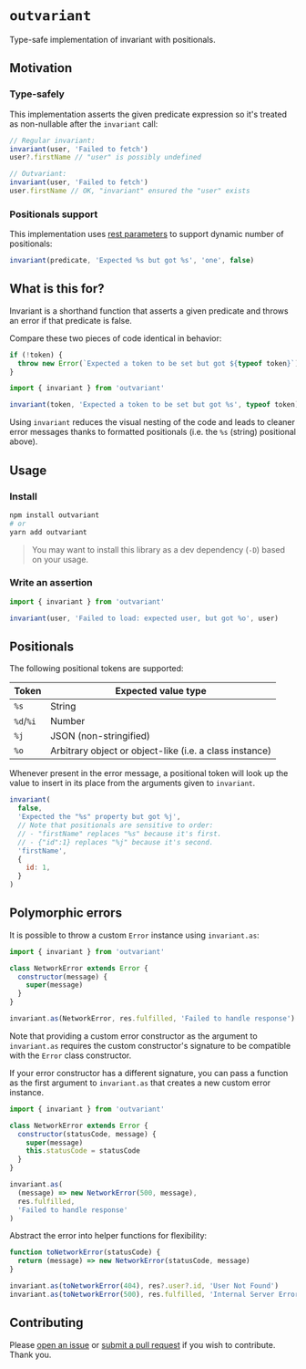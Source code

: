 # `outvariant`

Type-safe implementation of invariant with positionals.

## Motivation

### Type-safely

This implementation asserts the given predicate expression so it's treated as non-nullable after the `invariant` call:

```ts
// Regular invariant:
invariant(user, 'Failed to fetch')
user?.firstName // "user" is possibly undefined

// Outvariant:
invariant(user, 'Failed to fetch')
user.firstName // OK, "invariant" ensured the "user" exists
```

### Positionals support

This implementation uses [rest parameters](https://developer.mozilla.org/en-US/docs/Web/JavaScript/Reference/Functions/rest_parameters) to support dynamic number of positionals:

```js
invariant(predicate, 'Expected %s but got %s', 'one', false)
```

## What is this for?

Invariant is a shorthand function that asserts a given predicate and throws an error if that predicate is false.

Compare these two pieces of code identical in behavior:

```js
if (!token) {
  throw new Error(`Expected a token to be set but got ${typeof token}`)
}
```

```js
import { invariant } from 'outvariant'

invariant(token, 'Expected a token to be set but got %s', typeof token)
```

Using `invariant` reduces the visual nesting of the code and leads to cleaner error messages thanks to formatted positionals (i.e. the `%s` (string) positional above).

## Usage

### Install

```sh
npm install outvariant
# or
yarn add outvariant
```

> You may want to install this library as a dev dependency (`-D`) based on your usage.

### Write an assertion

```js
import { invariant } from 'outvariant'

invariant(user, 'Failed to load: expected user, but got %o', user)
```

## Positionals

The following positional tokens are supported:

| Token     | Expected value type                                     |
| --------- | ------------------------------------------------------- |
| `%s`      | String                                                  |
| `%d`/`%i` | Number                                                  |
| `%j`      | JSON (non-stringified)                                  |
| `%o`      | Arbitrary object or object-like (i.e. a class instance) |

Whenever present in the error message, a positional token will look up the value to insert in its place from the arguments given to `invariant`.

```js
invariant(
  false,
  'Expected the "%s" property but got %j',
  // Note that positionals are sensitive to order:
  // - "firstName" replaces "%s" because it's first.
  // - {"id":1} replaces "%j" because it's second.
  'firstName',
  {
    id: 1,
  }
)
```

## Polymorphic errors

It is possible to throw a custom `Error` instance using `invariant.as`:

```js
import { invariant } from 'outvariant'

class NetworkError extends Error {
  constructor(message) {
    super(message)
  }
}

invariant.as(NetworkError, res.fulfilled, 'Failed to handle response')
```

Note that providing a custom error constructor as the argument to `invariant.as` requires the custom constructor's signature to be compatible with the `Error` class constructor.

If your error constructor has a different signature, you can pass a function as the first argument to `invariant.as` that creates a new custom error instance.

```js
import { invariant } from 'outvariant'

class NetworkError extends Error {
  constructor(statusCode, message) {
    super(message)
    this.statusCode = statusCode
  }
}

invariant.as(
  (message) => new NetworkError(500, message),
  res.fulfilled,
  'Failed to handle response'
)
```

Abstract the error into helper functions for flexibility:

```js
function toNetworkError(statusCode) {
  return (message) => new NetworkError(statusCode, message)
}

invariant.as(toNetworkError(404), res?.user?.id, 'User Not Found')
invariant.as(toNetworkError(500), res.fulfilled, 'Internal Server Error')
```

## Contributing

Please [open an issue](https://github.com/open-draft/outvariant/issues) or [submit a pull request](https://github.com/open-draft/outvariant/pulls) if you wish to contribute. Thank you.
